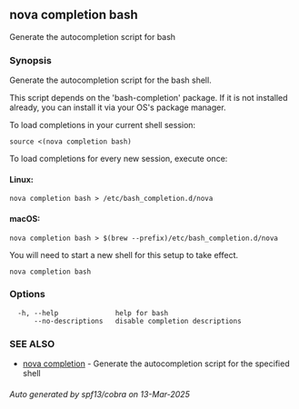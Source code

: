 ## nova completion bash

Generate the autocompletion script for bash

### Synopsis

Generate the autocompletion script for the bash shell.

This script depends on the 'bash-completion' package.
If it is not installed already, you can install it via your OS's package manager.

To load completions in your current shell session:

	source <(nova completion bash)

To load completions for every new session, execute once:

#### Linux:

	nova completion bash > /etc/bash_completion.d/nova

#### macOS:

	nova completion bash > $(brew --prefix)/etc/bash_completion.d/nova

You will need to start a new shell for this setup to take effect.


```
nova completion bash
```

### Options

```
  -h, --help              help for bash
      --no-descriptions   disable completion descriptions
```

### SEE ALSO

* [nova completion](nova_completion.md)	 - Generate the autocompletion script for the specified shell

###### Auto generated by spf13/cobra on 13-Mar-2025
